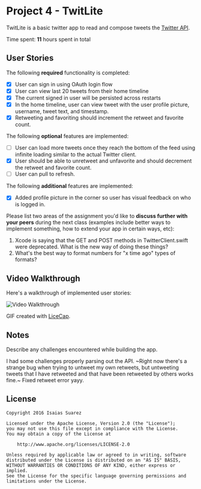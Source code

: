 # Project 4 - TwitLite

TwitLite is a basic twitter app to read and compose tweets the [Twitter API](https://apps.twitter.com/).

Time spent: **11** hours spent in total

## User Stories

The following **required** functionality is completed:

- [x] User can sign in using OAuth login flow
- [x] User can view last 20 tweets from their home timeline
- [x] The current signed in user will be persisted across restarts
- [x] In the home timeline, user can view tweet with the user profile picture, username, tweet text, and timestamp.
- [x] Retweeting and favoriting should increment the retweet and favorite count.

The following **optional** features are implemented:

- [ ] User can load more tweets once they reach the bottom of the feed using infinite loading similar to the actual Twitter client.
- [x] User should be able to unretweet and unfavorite and should decrement the retweet and favorite count.
- [ ] User can pull to refresh.

The following **additional** features are implemented:

- [x] Added profile picture in the corner so user has visual feedback on who is logged in.

Please list two areas of the assignment you'd like to **discuss further with your peers** during the next class (examples include better ways to implement something, how to extend your app in certain ways, etc):

1. Xcode is saying that the GET and POST methods in TwitterClient.swift were deprecated. What is the new way of doing these things?
2. What's the best way to format numbers for "x time ago" types of formats? 

## Video Walkthrough 

Here's a walkthrough of implemented user stories:

<img src='http://i.imgur.com/o1yx5Gl.gif' title='Video Walkthrough' width='' alt='Video Walkthrough' />

GIF created with [LiceCap](http://www.cockos.com/licecap/).

## Notes

Describe any challenges encountered while building the app.

I had some challenges properly parsing out the API. ~Right now there's a strange bug when trying to untweet my own retweets, but untweeting tweets that I have retweeted and that have been retweeted by others works fine.~ Fixed retweet error yayy.

## License

    Copyright 2016 Isaias Suarez

    Licensed under the Apache License, Version 2.0 (the "License");
    you may not use this file except in compliance with the License.
    You may obtain a copy of the License at

        http://www.apache.org/licenses/LICENSE-2.0

    Unless required by applicable law or agreed to in writing, software
    distributed under the License is distributed on an "AS IS" BASIS,
    WITHOUT WARRANTIES OR CONDITIONS OF ANY KIND, either express or implied.
    See the License for the specific language governing permissions and
    limitations under the License.
